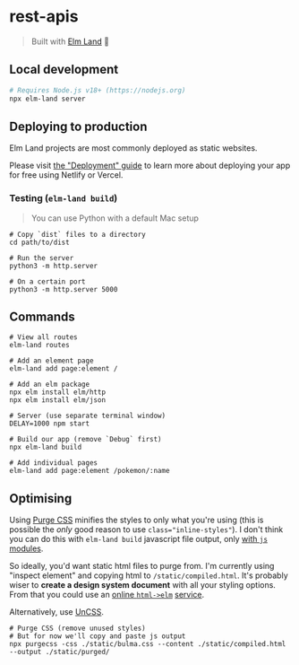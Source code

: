 # rest-apis
> Built with [Elm Land](https://elm.land) 🌈

## Local development

```bash
# Requires Node.js v18+ (https://nodejs.org)
npx elm-land server
```

## Deploying to production

Elm Land projects are most commonly deployed as static websites.

Please visit [the "Deployment" guide](https://elm.land/guide/deploying) to learn more
about deploying your app for free using Netlify or Vercel.

### Testing (`elm-land build`)

> You can use Python with a default Mac setup

```terminal
# Copy `dist` files to a directory
cd path/to/dist

# Run the server
python3 -m http.server

# On a certain port
python3 -m http.server 5000
```

## Commands

```terminal
# View all routes
elm-land routes

# Add an element page
elm-land add page:element /

# Add an elm package
npx elm install elm/http
npx elm install elm/json

# Server (use separate terminal window)
DELAY=1000 npm start

# Build our app (remove `Debug` first)
npx elm-land build

# Add individual pages
elm-land add page:element /pokemon/:name
```

## Optimising

Using [Purge CSS]() minifies the styles to only what you're using (this is possible the _only_ good reason to use `class="inline-styles"`). I don't think you can do this with `elm-land build` javascript file output, only [with `js` modules](https://purgecss.com/getting-started.html).

So ideally, you'd want static html files to purge from. I'm currently using "inspect element" and copying html to `/static/compiled.html`. It's probably wiser to **create a design system document** with all your styling options. From that you could use an [online `html->elm`](https://html-to-elm.com/) [service](https://mbylstra.github.io/html-to-elm/).

Alternatively, use [UnCSS](https://purgecss.com/comparison.html).

```terminal
# Purge CSS (remove unused styles)
# But for now we'll copy and paste js output
npx purgecss -css ./static/bulma.css --content ./static/compiled.html --output ./static/purged/
```
